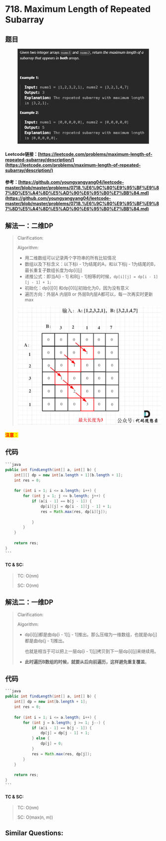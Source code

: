# 718. Maximum Length of Repeated Subarray

## 题目

<figure><img src="../../.gitbook/assets/image (1) (1) (1) (1) (1) (1) (1) (1) (1) (1).png" alt=""><figcaption></figcaption></figure>

#### Leetcode链接：[https://leetcode.com/problems/maximum-length-of-repeated-subarray/description/](https://leetcode.com/problems/maximum-length-of-repeated-subarray/description/)

#### 参考：[https://github.com/youngyangyang04/leetcode-master/blob/master/problems/0718.%E6%9C%80%E9%95%BF%E9%87%8D%E5%A4%8D%E5%AD%90%E6%95%B0%E7%BB%84.md](https://github.com/youngyangyang04/leetcode-master/blob/master/problems/0718.%E6%9C%80%E9%95%BF%E9%87%8D%E5%A4%8D%E5%AD%90%E6%95%B0%E7%BB%84.md)

## 解法一：二维DP

> Clarification:&#x20;
>
> Algorithm:&#x20;
>
> * 用二维数组可以记录两个字符串的所有比较情况
> * 数组以及下标含义：以下标i - 1为结尾的A，和以下标j - 1为结尾的B，最长重复子数组长度为dp\[i]\[j]
> * 递推公式：即当A\[i - 1] 和B\[j - 1]相等的时候，`dp[i][j] = dp[i - 1][j - 1] + 1;`
> * 初始化：dp\[i]\[0] 和dp\[0]\[j]初始化为0，因为没有意义
> * 遍历方向：外层A 内层B or 外层B内层A都可以，每一次再实时更新max
>
> <img src="../../.gitbook/assets/image (2) (1) (1) (1) (1).png" alt="" data-size="original">

#### <mark style="color:red;">注意：</mark>

## 代码

````java
```java
public int findLength(int[] a, int[] b) {
    int[][] dp = new int[a.length + 1][b.length + 1];
    int res = 0;

    for (int i = 1; i <= a.length; i++) {
        for (int j = 1; j <= b.length; j++) {
            if (a[i - 1] == b[j - 1]) {
                dp[i][j] = dp[i - 1][j - 1] + 1;
                res = Math.max(res, dp[i][j]);
                
            }
        }
    }

    return res;
}
```
````

#### TC & SC:&#x20;

> TC: O(nm)
>
> SC: O(nm)

## 解法二：一维DP

> Clarification:&#x20;
>
> Algorithm:&#x20;
>
> *   dp\[i]\[j]都是由dp\[i - 1]\[j - 1]推出。那么压缩为一维数组，也就是dp\[j]都是由dp\[j - 1]推出。
>
>     也就是相当于可以把上一层dp\[i - 1]\[j]拷贝到下一层dp\[i]\[j]来继续用。
> * **此时遍历B数组的时候，就要从后向前遍历，这样避免重复覆盖**。

## 代码

````java
```java
public int findLength(int[] a, int[] b) {
    int[] dp = new int[b.length + 1];
    int res = 0;

    for (int i = 1; i <= a.length; i++) {
        for (int j = b.length; j >= 1; j--) {
            if (a[i - 1] == b[j - 1]) {
                dp[j] = dp[j - 1] + 1;
            } else {
                dp[j] = 0;
            }
            res = Math.max(res, dp[j]);
        }
    }

    return res;
}
```
````

#### TC & SC:&#x20;

> TC: O(nm)
>
> SC: O(max(n, m))

## **Similar Questions:**&#x20;
